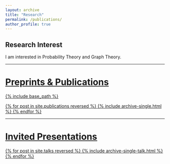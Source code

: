 ```yaml
---
layout: archive
title: "Research"
permalink: /publications/
author_profile: true
---
```


## Research Interest
I am interested in Probability Theory and Graph Theory.

----

# <u>Preprints & Publications<u>
{% include base_path %}

{% for post in site.publications reversed %}
  {% include archive-single.html %}
{% endfor %}

----
# <u>Invited Presentations</u>
{% for post in site.talks reversed %}
  {% include archive-single-talk.html %}
{% endfor %}
